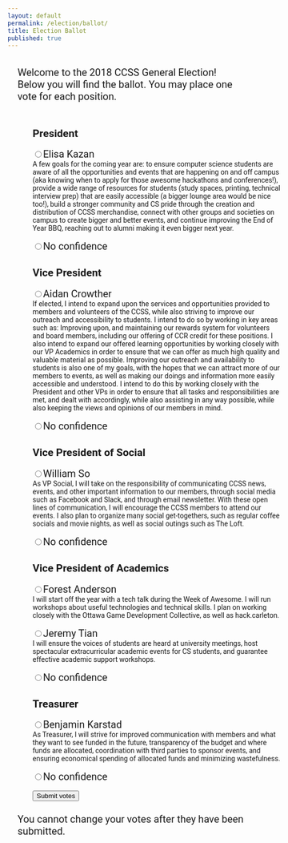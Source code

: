 ```yaml
---
layout: default
permalink: /election/ballot/
title: Election Ballot
published: true
---
```


<script src="{{site.url}}/js/jquery.min.js"></script>

<script>

var BASE_URL = "https://ccss-election.herokuapp.com";

// Read a page's GET URL variables and return them as an associative array.
function getUrlVars() {
    var vars = [], hash;
    var hashes = window.location.href.slice(window.location.href.indexOf('?') + 1).split('&');
    for(var i = 0; i < hashes.length; i++)
    {
        hash = hashes[i].split('=');
        vars.push(hash[0]);
        vars[hash[0]] = hash[1];
    }
    return vars;
}

$(function () {
  var params = getUrlVars();

  if (!params['x']) {
    $("#ballot_display").css("display", "none");
    $("#pre_ballot_error").css("background-color", "red");
    $("#pre_ballot_error").css("display", "");
    $("#pre_ballot_content").text("We couldn't process your ballot. Please make sure you came here through the SCS authentication system!");
  }
  else {
    $.post(BASE_URL + '/validate?x=' + params['x'],
      function (data) {
        if (!data["ok"]) {
          $("#ballot_display").css("display", "none");
          $("#pre_ballot_content").text(data["error"]);
          $("#pre_ballot_error").css("display", "");
          $("#pre_ballot_error").css("background-color", "red");
        }
      }
    );
  }

  $("#ballot").submit(function (e) {
      e.preventDefault();

      checked = $(".votebox:checked");

      // Verify there are two things in the list of candidates they
      // want to vote for.
      //if (checked.length != 2) {
      //  alert("Please select the correct amount of candidates (2)");
      //  return;
      //}

      ids = checked.map(function (index, checkbox) {
          return checkbox.id;
      });

      // We checked for x above
      var x = params['x'];

      for (var i = 0; i < ids.length; i++) {
        // Send to the server
        $.post(BASE_URL + '/vote?x=' + x,
          // We verified above that exactly two things are in the list.
          {"vote": ids[i]},
          function (data) {
            if (data["ok"]) {
              $("#message_container").css("background-color", "greenyellow");
              $("#message_container").text(data["ok"]);
              $("#message_container").css("display", "");
            }
            else {
              $("#message_container").css("background-color", "red");
              $("#message_container").text(data["error"]);
              $("#message_container").css("display", "");
            }
          });
      }
    });
});

</script>
<head><link href="https://fonts.googleapis.com/css?family=Roboto" rel="stylesheet"></head>
<div id="ballot_display">
<div style="padding:20px; font-size:20px">
Welcome to the 2018 CCSS General Election!<br>Below you will find the ballot. You may place one vote for each position.
</div>

<div id="message_container" style="display:none;font-weight: bold">
You shouldn't see this message.
</div>

<style>
.candidate-description {
  width:500px;
}

h1 {
    color: maroon;
    margin-left: 40px;
} 

body {
	font-family: 'Roboto', sans-serif;
}
</style>

<form id="ballot" style="padding-left:50px">
<h2>President</h1>
  <input id="elisa" class="votebox" type="radio" value="elisa" name="president"/><label for="elisa" style="display: inline-block;font-size:20px">Elisa Kazan</label>
  <div class="candidate-description">A few goals for the coming year are: to ensure computer science students are aware of all
the opportunities and events that are happening on and off campus (aka knowing when to
apply for those awesome hackathons and conferences!), provide a wide range of resources
for students (study spaces, printing, technical interview prep) that are easily accessible (a
bigger lounge area would be nice too!), build a stronger community and CS pride through the
creation and distribution of CCSS merchandise, connect with other groups and societies on
campus to create bigger and better events, and continue improving the End of Year BBQ,
reaching out to alumni making it even bigger next year.</div>
<br><input id="nc1" class="votebox" type="radio" value="nc1" name="president"/><label for="nc1" style="display: inline-block;font-size:20px">No confidence</label>
  <div class="candidate-description"></div>
  
  <h2>Vice President</h1>
  <input id="aidan" class="votebox" type="radio" value="aidan" name="vicepresident"/><label for="aidan" style="display: inline-block;font-size:20px">Aidan Crowther</label>
  <div class="candidate-description">If elected, I intend to expand upon the services and opportunities provided to members and
volunteers of the CCSS, while also striving to improve our outreach and accessibility to
students. I intend to do so by working in key areas such as: Improving upon, and maintaining
our rewards system for volunteers and board members, including our offering of CCR credit
for these positions. I also intend to expand our offered learning opportunities by working
closely with our VP Academics in order to ensure that we can offer as much high quality and
valuable material as possible. Improving our outreach and availability to students is also one
of my goals, with the hopes that we can attract more of our members to events, as well as
making our doings and information more easily accessible and understood. I intend to do
this by working closely with the President and other VPs in order to ensure that all tasks and
responsibilities are met, and dealt with accordingly, while also assisting in any way possible,
while also keeping the views and opinions of our members in mind.</div>
<br><input id="nc2" class="votebox" type="radio" value="nc2" name="vicepresident"/><label for="nc2" style="display: inline-block;font-size:20px">No confidence</label>
  <div class="candidate-description"></div>
  
  <h2>Vice President of Social</h1>
  <input id="william" class="votebox" type="radio" value="william" name="vpsocial"/><label for="william" style="display: inline-block;font-size:20px">William So</label>
  <div class="candidate-description">As VP Social, I will take on the responsibility of communicating CCSS news, events, and other important information to our members, through social media such as Facebook and
Slack, and through email newsletter. With these open lines of communication, I will encourage the CCSS members to attend our events. I also plan to organize many social get-togethers, such as regular coffee socials and movie nights, as well as social outings such as
The Loft.</div>
<br><input id="nc3" class="votebox" type="radio" value="nc3" name="vpsocial"/><label for="nc3" style="display: inline-block;font-size:20px">No confidence</label>
  <div class="candidate-description"></div>
  
  <h2>Vice President of Academics</h1>
  <input id="forest" class="votebox" type="radio" value="forest" name="vpacademics"/><label for="forest" style="display: inline-block;font-size:20px">Forest Anderson</label>
  <div class="candidate-description">I will start off the year with a tech talk during the Week of Awesome. I will run workshops
about useful technologies and technical skills. I plan on working closely with the Ottawa Game Development Collective, as well as hack.carleton.</div>
<br><input id="jeremy" class="votebox" type="radio" value="jeremy" name="vpacademics"/><label for="jeremy" style="display: inline-block;font-size:20px">Jeremy Tian</label>
  <div class="candidate-description">I will ensure the voices of students are heard at university meetings, host spectacular
extracurricular academic events for CS students, and guarantee effective academic support workshops.</div>
<br><input id="nc4" class="votebox" type="radio" value="nc4" name="vpacademics"/><label for="nc4" style="display: inline-block;font-size:20px">No confidence</label>
  <div class="candidate-description"></div>
  
  <h2>Treasurer</h1>
  <input id="benjamin" class="votebox" type="radio" value="benjamin" name="treasurer"/><label for="benjamin" style="display: inline-block;font-size:20px">Benjamin Karstad</label>
  <div class="candidate-description">As Treasurer, I will strive for improved communication with members and what they want to see funded in the future, transparency of the budget and where funds are allocated, coordination with third parties to sponsor events, and ensuring economical spending of allocated funds and minimizing wastefulness.</div>
<br><input id="nc5" class="votebox" type="radio" value="nc5" name="treasurer"/><label for="nc5" style="display: inline-block;font-size:20px">No confidence</label>
  <div class="candidate-description"></div>
  
  <br>
  <input type="submit" value="Submit votes"/>
</form>
</div>

<div style="padding-left:20px; padding-top: 10px; font-size:20px">
You cannot change your votes after they have been submitted.
</div>

<div id="pre_ballot_error" style="display: none">
<p id="pre_ballot_content" style="font-weight: bold">Fake content you shouldn't see</p>
</div>

